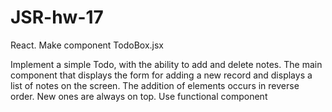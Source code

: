 # JSR-hw-17
React. Make component TodoBox.jsx

Implement a simple Todo, with the ability to add and delete notes.
The main component that displays the form for adding a new record and displays
a list of notes on the screen. The addition of elements occurs in reverse order.
New ones are always on top. Use functional component